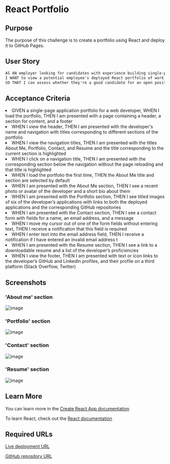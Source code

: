 # React Portfolio

## Purpose

The purpose of this challenge is to create a portfolio using React and deploy it to GitHub Pages.

## User Story

```md
AS AN employer looking for candidates with experience building single-page applications
I WANT to view a potential employee's deployed React portfolio of work samples
SO THAT I can assess whether they're a good candidate for an open position
```

## Acceptance Criteria

<li>GIVEN a single-page application portfolio for a web developer, WHEN I load the portfolio, THEN I am presented with a page containing a header, a section for content, and a footer
</li>
<li>WHEN I view the header, THEN I am presented with the developer's name and navigation with titles corresponding to different sections of the portfolio
</li>
<li>WHEN I view the navigation titles, THEN I am presented with the titles About Me, Portfolio, Contact, and Resume and the title corresponding to the current section is highlighted
</li>
<li>WHEN I click on a navigation title, THEN I am presented with the corresponding section below the navigation without the page reloading and that title is highlighted
</li>
<li>WHEN I load the portfolio the first time, THEN the About Me title and section are selected by default</li>
<li>WHEN I am presented with the About Me section, THEN I see a recent photo or avatar of the developer and a short bio about them
</li>
<li>WHEN I am presented with the Portfolio section, THEN I see titled images of six of the developer’s applications with links to both the deployed applications and the corresponding GitHub repositories
</li>
<li>WHEN I am presented with the Contact section, THEN I see a contact form with fields for a name, an email address, and a message
</li>
<li>WHEN I move my cursor out of one of the form fields without entering text, THEN I receive a notification that this field is required
</li>
<li>WHEN I enter text into the email address field, THEN I receive a notification if I have entered an invalid email address
t</li>
<li>WHEN I am presented with the Resume section, THEN I see a link to a downloadable resume and a list of the developer’s proficiencies
</li>
<li>WHEN I view the footer, THEN I am presented with text or icon links to the developer’s GitHub and LinkedIn profiles, and their profile on a third platform (Stack Overflow, Twitter)
</li>

## Screenshots

### 'About me' section

![image](https://github.com/tornicke/react-portfolio/blob/main/public/assets/images/Screenshot-Portfolio-1.png)

### 'Portfolio' section

![image](https://github.com/tornicke/react-portfolio/blob/main/public/assets/images/Screenshot-Portfolio-2.png)

### 'Contact' section

![image](https://github.com/tornicke/react-portfolio/blob/5563d4968c4061499390463b97a5564c88bf402b/public/assets/images/Screenshot-Portfolio-3.png)

### 'Resume' section

![image](https://github.com/tornicke/react-portfolio/blob/5563d4968c4061499390463b97a5564c88bf402b/public/assets/images/Screenshot-Portfolio-4.png)

## Learn More

You can learn more in the [Create React App documentation](https://facebook.github.io/create-react-app/docs/getting-started)

To learn React, check out the [React documentation](https://reactjs.org/)

## Required URLs

[Live deployment URL](https://tornicke.github.io/react-portfolio/)

[GitHub repository URL](https://github.com/tornicke/react-portfolio)
